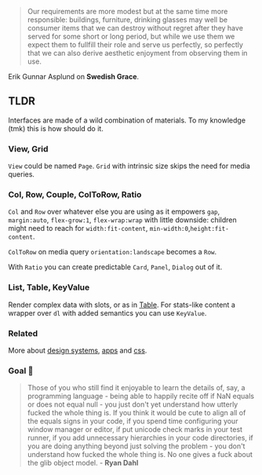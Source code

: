 > Our requirements are more modest but at the same time more responsible:
> buildings, furniture, drinking glasses may well be consumer items that
> we can destroy without regret after they have served for some short or
> long period, but while we use them we expect them to fullfill their role and serve us perfectly, so perfectly that we can also derive aesthetic
> enjoyment from observing them in use.

Erik Gunnar Asplund on **Swedish Grace**.


## TLDR

Interfaces are made of a wild combination of materials. To my knowledge (tmk) this is how should do it.  

### View, Grid

`View` could be named `Page`. `Grid` with intrinsic size skips the need for media queries.

### Col, Row, Couple, ColToRow, Ratio

`Col` and `Row` over whatever else you are using as it empowers `gap`, `margin:auto`, `flex-grow:1`, `flex-wrap:wrap` with little downside: children might need to reach for `width:fit-content`, `min-width:0`,`height:fit-content`. 

`ColToRow` on media query `orientation:landscape` becomes a `Row`. 

With `Ratio` you can create predictable `Card`, `Panel`, `Dialog` out of it.

### List, Table, KeyValue

Render complex data with slots, or as in [Table](https://github.com/polmoneys/react-table). For stats-like content a wrapper over `dl` with added semantics you can use `KeyValue`. 

### Related  

More about [design systems](https://github.com/polmoneys/boost), [apps](https://github.com/polmoneys/react-app) and [css](https://github.com/polmoneys/css-unit). 

### Goal 💐

> Those of you who still find it enjoyable to learn the details of, say, a programming language - being able to happily recite off if NaN equals or does not equal null - you just don't yet understand how utterly fucked the whole thing is. If you think it would be cute to align all of the equals signs in your code, if you spend time configuring your window manager or editor, if put unicode check marks in your test runner, if you add unnecessary hierarchies in your code directories, if you are doing anything beyond just solving the problem - you don't understand how fucked the whole thing is. No one gives a fuck about the glib object model. - **Ryan Dahl**
